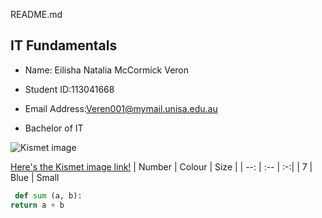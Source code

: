 README.md

## IT Fundamentals

 * Name: Eilisha Natalia McCormick Veron
 
 * Student ID:113041668
 
 * Email Address:Veren001@mymail.unisa.edu.au
 
 * Bachelor of IT

![Kismet image](https://upload.wikimedia.org/wikipedia/commons/thumb/0/03/Kismet-IMG_6007-black.jpg/800px-Kismet-IMG_6007-black.jpg "Kismet image")

[Here's the Kismet image link!](https://upload.wikimedia.org/wikipedia/commons/thumb/0/03/Kismet-IMG_6007-black.jpg/800px-Kismet-IMG_6007-black.jpg)
| Number | Colour | Size |
| --: | :-- | :-:| 
| 7   | Blue | Small 



``` python
 def sum (a, b):
return a + b
```







